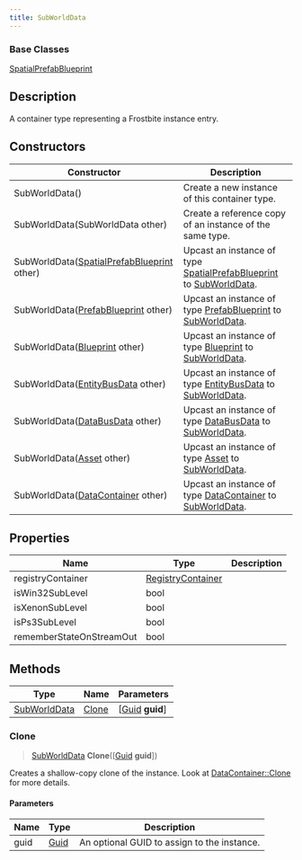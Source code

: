 ```yaml
---
title: SubWorldData
---
```

### Base Classes

[SpatialPrefabBlueprint](/vext/ref/fb/spatialprefabblueprint/)

## Description

A container type representing a Frostbite instance entry.

## Constructors

| Constructor                                                             | Description                                                                                                     |
| ----------------------------------------------------------------------- | --------------------------------------------------------------------------------------------------------------- |
| SubWorldData()                                                          | Create a new instance of this container type.                                                                   |
| SubWorldData(SubWorldData other)                                        | Create a reference copy of an instance of the same type.                                                        |
| SubWorldData([SpatialPrefabBlueprint](/vext/ref/fb/spatialprefabblueprint/) other)    | Upcast an instance of type [SpatialPrefabBlueprint](/vext/ref/fb/spatialprefabblueprint/) to [SubWorldData](/vext/ref/fb/subworlddata/).    |
| SubWorldData([PrefabBlueprint](/vext/ref/fb/prefabblueprint/) other)                  | Upcast an instance of type [PrefabBlueprint](/vext/ref/fb/prefabblueprint/) to [SubWorldData](/vext/ref/fb/subworlddata/).                  |
| SubWorldData([Blueprint](/vext/ref/fb/blueprint/) other)                              | Upcast an instance of type [Blueprint](/vext/ref/fb/blueprint/) to [SubWorldData](/vext/ref/fb/subworlddata/).                              |
| SubWorldData([EntityBusData](/vext/ref/fb/entitybusdata/) other)                      | Upcast an instance of type [EntityBusData](/vext/ref/fb/entitybusdata/) to [SubWorldData](/vext/ref/fb/subworlddata/).                      |
| SubWorldData([DataBusData](/vext/ref/fb/databusdata/) other)                          | Upcast an instance of type [DataBusData](/vext/ref/fb/databusdata/) to [SubWorldData](/vext/ref/fb/subworlddata/).                          |
| SubWorldData([Asset](/vext/ref/fb/asset/) other)                                      | Upcast an instance of type [Asset](/vext/ref/fb/asset/) to [SubWorldData](/vext/ref/fb/subworlddata/).                                      |
| SubWorldData([DataContainer](/vext/ref/shared/class/datacontainer) other) | Upcast an instance of type [DataContainer](/vext/ref/shared/class/datacontainer) to [SubWorldData](/vext/ref/fb/subworlddata/). |

## Properties

| Name                     | Type                                   | Description |
| ------------------------ | -------------------------------------- | ----------- |
| registryContainer        | [RegistryContainer](/vext/ref/fb/registrycontainer/) |             |
| isWin32SubLevel          | bool                                   |             |
| isXenonSubLevel          | bool                                   |             |
| isPs3SubLevel            | bool                                   |             |
| rememberStateOnStreamOut | bool                                   |             |

## Methods

| Type                         | Name            | Parameters                                     |
| ---------------------------- | --------------- | ---------------------------------------------- |
| [SubWorldData](/vext/ref/fb/subworlddata/) | [Clone](#clone) | \[[Guid](/vext/ref/shared/class/guid) **guid**\] |

### Clone

> [SubWorldData](/vext/ref/fb/subworlddata/) **Clone**(\[[Guid](/vext/ref/shared/class/guid) **guid**\])

Creates a shallow-copy clone of the instance. Look at [DataContainer::Clone](/vext/ref/shared/class/datacontainer#clone) for more details.

#### Parameters

| Name | Type         | Description                                 |
| ---- | ------------ | ------------------------------------------- |
| guid | [Guid](/vext/ref/shared/class/guid/) | An optional GUID to assign to the instance. |
